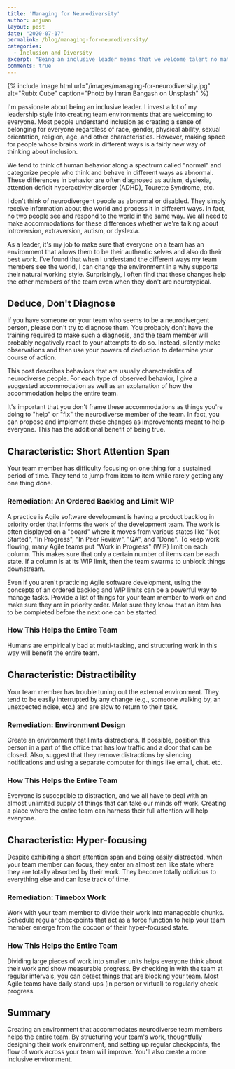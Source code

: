 ```yaml
---
title: 'Managing for Neurodiversity'
author: anjuan
layout: post
date: "2020-07-17"
permalink: /blog/managing-for-neurodiversity/
categories:
  - Inclusion and Diversity
excerpt: "Being an inclusive leader means that we welcome talent no matter how it's packaged. That includes team members whose brains work in different ways."
comments: true
---
```


{% include image.html url="/images/managing-for-neurodiversity.jpg" alt="Rubix Cube" caption="Photo by Imran Bangash on Unsplash" %}

I'm passionate about being an inclusive leader. I invest a lot of my leadership style into creating team environments that are welcoming to everyone. Most people understand inclusion as creating a sense of belonging for everyone regardless of race, gender, physical ability, sexual orientation, religion, age, and other characteristics. However, making space for people whose brains work in different ways is a fairly new way of thinking about inclusion.

We tend to think of human behavior along a spectrum called "normal" and categorize people who think and behave in different ways as abnormal. These differences in behavior are often diagnosed as autism, dyslexia, attention deficit hyperactivity disorder (ADHD), Tourette Syndrome, etc.

I don't think of neurodivergent people as abnormal or disabled. They simply receive information about the world and process it in different ways. In fact, no two people see and respond to the world in the same way. We all need to make accommodations for these differences whether we're talking about introversion, extraversion, autism, or dyslexia.

As a leader, it's my job to make sure that everyone on a team has an environment that allows them to be their authentic selves and also do their best work. I've found that when I understand the different ways my team members see the world, I can change the environment in a why supports their natural working style. Surprisingly, I often find that these changes help the other members of the team even when they don't are neurotypical.

## Deduce, Don't Diagnose

If you have someone on your team who seems to be a neurodivergent person, please don't try to diagnose them. You probably don't have the training required to make such a diagnosis, and the team member will probably negatively react to your attempts to do so. Instead, silently make observations and then use your powers of deduction to determine your course of action.

This post describes behaviors that are usually characteristics of neurodiverse people. For each type of observed behavior, I give a suggested accommodation as well as an explanation of how the accommodation helps the entire team.

It's important that you don't frame these accommodations as things you're doing to "help" or "fix" the neurodiverse member of the team. In fact, you can propose and implement these changes as improvements meant to help everyone. This has the additional benefit of being true.

## Characteristic: Short Attention Span

Your team member has difficulty focusing on one thing for a sustained period of time. They tend to jump from item to item while rarely getting any one thing done.

### Remediation: An Ordered Backlog and Limit WIP

A practice is Agile software development is having a product backlog in priority order that informs the work of the development team. The work is often displayed on a "board" where it moves from various states like "Not Started", "In Progress", "In Peer Review", "QA", and "Done". To keep work flowing, many Agile teams put "Work in Progress" (WIP) limit on each column. This makes sure that only a certain number of items can be each state. If a column is at its WIP limit, then the team swarms to unblock things downstream.

Even if you aren't practicing Agile software development, using the concepts of an ordered backlog and WIP limits can be a powerful way to manage tasks. Provide a list of things for your team member to work on and make sure they are in priority order. Make sure they know that an item has to be completed before the next one can be started.

### How This Helps the Entire Team

Humans are empirically bad at multi-tasking, and structuring work in this way will benefit the entire team.

## Characteristic: Distractibility

Your team member has trouble tuning out the external environment. They tend to be easily interrupted by any change (e.g., someone walking by, an unexpected noise, etc.) and are slow to return to their task.

### Remediation: Environment Design

Create an environment that limits distractions. If possible, position this person in a part of the office that has low traffic and a door that can be closed. Also, suggest that they remove distractions by silencing notifications and using a separate computer for things like email, chat. etc.

### How This Helps the Entire Team

Everyone is susceptible to distraction, and we all have to deal with an almost unlimited supply of things that can take our minds off work. Creating a place where the entire team can harness their full attention will help everyone.

## Characteristic: Hyper-focusing

Despite exhibiting a short attention span and being easily distracted, when your team member can focus, they enter an almost zen like state where they are totally absorbed by their work. They become totally oblivious to everything else and can lose track of time.

### Remediation: Timebox Work

Work with your team member to divide their work into manageable chunks. Schedule regular checkpoints that act as a force function to help your team member emerge from the cocoon of their hyper-focused state.

### How This Helps the Entire Team

Dividing large pieces of work into smaller units helps everyone think about their work and show measurable progress. By checking in with the team at regular intervals, you can detect things that are blocking your team. Most Agile teams have daily stand-ups (in person or virtual) to regularly check progress.

## Summary

Creating an environment that accommodates neurodiverse team members helps the entire team. By structuring your team's work, thoughtfully designing their work environment, and setting up regular checkpoints, the flow of work across your team will improve. You'll also create a more inclusive environment.